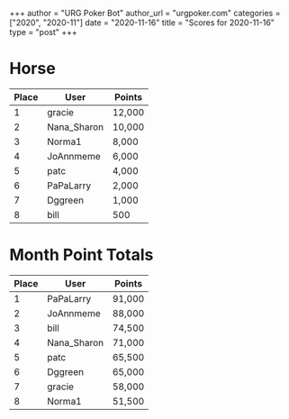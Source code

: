+++
author = "URG Poker Bot"
author_url = "urgpoker.com"
categories = ["2020", "2020-11"]
date = "2020-11-16"
title = "Scores for 2020-11-16"
type = "post"
+++
# Horse

| Place | User | Points |
|-------|------|--------|
| 1 | gracie | 12,000 |
| 2 | Nana_Sharon | 10,000 |
| 3 | Norma1 | 8,000 |
| 4 | JoAnnmeme | 6,000 |
| 5 | patc | 4,000 |
| 6 | PaPaLarry | 2,000 |
| 7 | Dggreen | 1,000 |
| 8 | bill | 500 |

# Month Point Totals

| Place | User | Points |
|-------|------|--------|
| 1 | PaPaLarry | 91,000 |
| 2 | JoAnnmeme | 88,000 |
| 3 | bill | 74,500 |
| 4 | Nana_Sharon | 71,000 |
| 5 | patc | 65,500 |
| 6 | Dggreen | 65,000 |
| 7 | gracie | 58,000 |
| 8 | Norma1 | 51,500 |
